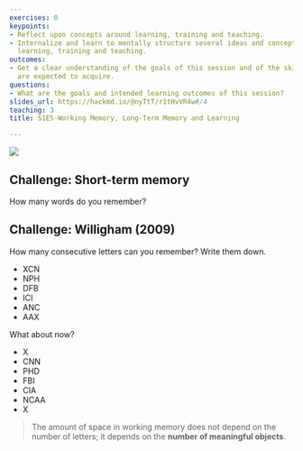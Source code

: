 ```yaml
---
exercises: 0
keypoints:
- Reflect upon concepts around learning, training and teaching.
- Internalize and learn to mentally structure several ideas and concepts related to
  learning, training and teaching.
outcomes:
- Get a clear understanding of the goals of this session and of the skil the learners
  are expected to acquire.
questions:
- What are the goals and intended learning outcomes of this session?
slides_url: https://hackmd.io/@nyTtT/r1tHvVR4w#/4
teaching: 3
title: S1E5-Working Memory, Long-Term Memory and Learning

---
```


![](https://i.imgur.com/mCRBRqu.png)



## Challenge: Short-term memory

How many words do you remember?


## Challenge: Willigham (2009)

How many consecutive letters can you remember? Write them down.

- XCN
- NPH
- DFB
- ICI
- ANC
- AAX

What about now?

- X
- CNN
- PHD
- FBI
- CIA
- NCAA
- X

> The amount of space in working memory does not depend on the number of letters; it depends on the **number of meaningful objects**.
